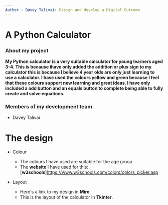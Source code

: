 ```yaml
---
Author - Davey Talivai: Design and develop a Digital Outcome
---
```





# A Python Calculator 

### About my project
**My Python calculator is a very suitable calculator for young learners aged 3-4. This is because ihave only added the addition or plus sign to my calculator this is because I believe 4 year olds are only just learning to use a calculator. I have used the colours yellow and green because I feel that these colours support new learning and great ideas. I have only included a add button and an equals button to complete being able to fully create and solve equations.**

### Members of my development team
- Davey Talivai

# The design 
* Colour
  * The colours I have used are suitable for the age group
  * The **website** I have used for this: [**w3schools**]https://www.w3schools.com/colors/colors_picker.asp 

* Layout
  * Here's a link to my design in **Miro**:
  * This is the layout of the calculator in **Tkinter**.




